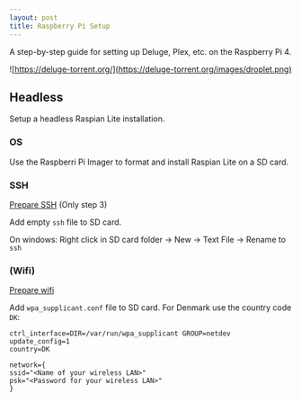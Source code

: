 ```yaml
---
layout: post
title: Raspberry Pi Setup
---
```


A step-by-step guide for setting up Deluge, Plex, etc. on the Raspberry Pi 4.

![https://deluge-torrent.org/](https://deluge-torrent.org/images/droplet.png)

## Headless
Setup a headless Raspian Lite installation.

### OS
Use the Raspberri Pi Imager to format and install Raspian Lite on a SD card.

### SSH
[Prepare SSH](https://www.raspberrypi.org/documentation/remote-access/ssh/README.md) (Only step 3)

Add empty `ssh` file to SD card. 

On windows: Right click in SD card folder -> New -> Text File -> Rename to `ssh`

### (Wifi)
[Prepare wifi](https://www.raspberrypi.org/documentation/configuration/wireless/headless.md)

Add `wpa_supplicant.conf` file to SD card. For Denmark use the country code `DK`:

```apacheconf
ctrl_interface=DIR=/var/run/wpa_supplicant GROUP=netdev
update_config=1
country=DK

network={
ssid="<Name of your wireless LAN>"
psk="<Password for your wireless LAN>"
}
```